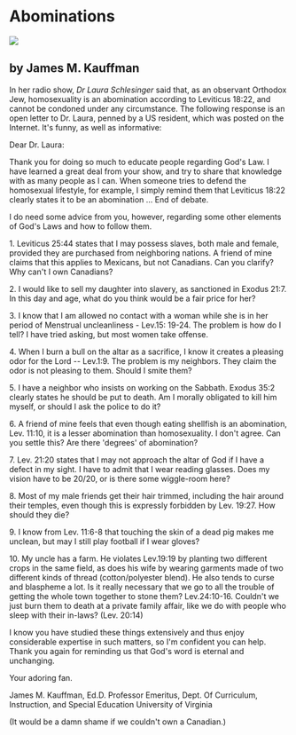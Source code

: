 # Abominations

![](laura.png)

## by James M. Kauffman

In her radio show, *Dr Laura Schlesinger* said that, as an observant
Orthodox Jew, homosexuality is an abomination according to Leviticus
18:22, and cannot be condoned under any circumstance. The following
response is an open letter to Dr. Laura, penned by a US resident, which
was posted on the Internet. It\'s funny, as well as informative:

Dear Dr. Laura:

Thank you for doing so much to educate people regarding God\'s Law. I
have learned a great deal from your show, and try to share that
knowledge with as many people as I can. When someone tries to defend the
homosexual lifestyle, for example, I simply remind them that Leviticus
18:22 clearly states it to be an abomination \... End of debate.

I do need some advice from you, however, regarding some other elements
of God\'s Laws and how to follow them.

1\. Leviticus 25:44 states that I may possess slaves, both male and
female, provided they are purchased from neighboring nations. A friend
of mine claims that this applies to Mexicans, but not Canadians. Can you
clarify? Why can\'t I own Canadians?

2\. I would like to sell my daughter into slavery, as sanctioned in
Exodus 21:7. In this day and age, what do you think would be a fair
price for her?

3\. I know that I am allowed no contact with a woman while she is in her
period of Menstrual uncleanliness - Lev.15: 19-24. The problem is how do
I tell? I have tried asking, but most women take offense.

4\. When I burn a bull on the altar as a sacrifice, I know it creates a
pleasing odor for the Lord -- Lev.1:9. The problem is my neighbors. They
claim the odor is not pleasing to them. Should I smite them?

5\. I have a neighbor who insists on working on the Sabbath. Exodus 35:2
clearly states he should be put to death. Am I morally obligated to kill
him myself, or should I ask the police to do it?

6\. A friend of mine feels that even though eating shellfish is an
abomination, Lev. 11:10, it is a lesser abomination than homosexuality.
I don\'t agree. Can you settle this? Are there \'degrees\' of
abomination?

7\. Lev. 21:20 states that I may not approach the altar of God if I have
a defect in my sight. I have to admit that I wear reading glasses. Does
my vision have to be 20/20, or is there some wiggle-room here?

8\. Most of my male friends get their hair trimmed, including the hair
around their temples, even though this is expressly forbidden by Lev.
19:27. How should they die?

9\. I know from Lev. 11:6-8 that touching the skin of a dead pig makes
me unclean, but may I still play football if I wear gloves?

10\. My uncle has a farm. He violates Lev.19:19 by planting two
different crops in the same field, as does his wife by wearing garments
made of two different kinds of thread (cotton/polyester blend). He also
tends to curse and blaspheme a lot. Is it really necessary that we go to
all the trouble of getting the whole town together to stone them?
Lev.24:10-16. Couldn\'t we just burn them to death at a private family
affair, like we do with people who sleep with their in-laws? (Lev.
20:14)

I know you have studied these things extensively and thus enjoy
considerable expertise in such matters, so I\'m confident you can help.
Thank you again for reminding us that God\'s word is eternal and
unchanging.

Your adoring fan.

James M. Kauffman, Ed.D. Professor Emeritus, Dept. Of Curriculum,
Instruction, and Special Education University of Virginia

(It would be a damn shame if we couldn\'t own a Canadian.)
